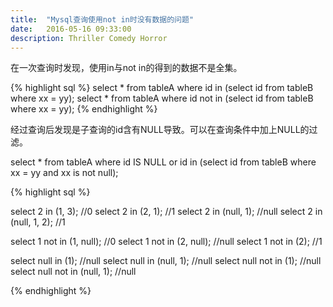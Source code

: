 ```yaml
---
title:  "Mysql查询使用not in时没有数据的问题"
date:   2016-05-16 09:33:00
description: Thriller Comedy Horror
---
```


在一次查询时发现，使用in与not in的得到的数据不是全集。

{% highlight sql %}
select * from tableA where id in (select id from tableB where xx = yy);
select * from tableA where id not in (select id from tableB where xx = yy);
{% endhighlight %}

经过查询后发现是子查询的id含有NULL导致。可以在查询条件中加上NULL的过滤。

select * from tableA where id IS NULL or id in (select id from tableB where xx = yy and xx is not null);

{% highlight sql %}

select 2 in (1, 3);   //0
select 2 in (2, 1);   //1
select 2 in (null, 1);   //null
select 2 in (null, 1, 2); //1

select 1 not in (1, null);  //0
select 1 not in (2, null);  //null
select 1 not in (2);       //1

select null in (1);         //null
select null in (null, 1);   //null
select null not in (1);     //null
select null not in (null, 1);  //null

{% endhighlight %}
